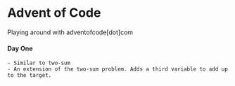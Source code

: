 # Advent of Code

Playing around with adventofcode[dot]com

#### Day One
    - Similar to two-sum
    - An extension of the two-sum problem. Adds a third variable to add up to the target.
